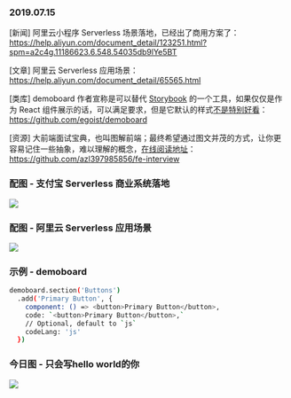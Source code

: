 ### 2019.07.15

[新闻] 阿里云小程序 Serverless 场景落地，已经出了商用方案了：<https://help.aliyun.com/document_detail/123251.html?spm=a2c4g.11186623.6.548.54035db9lYe5BT>

[文章] 阿里云 Serverless 应用场景：<https://help.aliyun.com/document_detail/65565.html>

[类库] demoboard 作者宣称是可以替代 [Storybook](https://github.com/storybookjs/storybook) 的一个工具，如果仅仅是作为 React 组件展示的话，可以满足要求，但是它默认的样式[不是特别好看](https://demoboard.org/)：<https://github.com/egoist/demoboard>

[资源] 大前端面试宝典，也叫图解前端；最终希望通过图文并茂的方式，让你更容易记住一些抽象，难以理解的概念，[在线阅读地址](https://lucifer.ren/fe-interview/#/)：<https://github.com/azl397985856/fe-interview>

### 配图 - 支付宝 Serverless 商业系统落地
![](http://static-aliyun-doc.oss-cn-hangzhou.aliyuncs.com/assets/img/682654/156275554750650_zh-CN.png)

### 配图 - 阿里云 Serverless 应用场景
![](http://static-aliyun-doc.oss-cn-hangzhou.aliyuncs.com/assets/img/15081/15481771526791_zh-CN.png)

### 示例 - demoboard
```bash
demoboard.section('Buttons')
  .add('Primary Button', {
    component: () => <button>Primary Button</button>,
    code: `<button>Primary Button</button>,`
    // Optional, default to `js`
    codeLang: 'js'
  })
```

### 今日图 - 只会写hello world的你
![](http://qn.40zhe.com/16bfdd2f3b6a9d1b)
